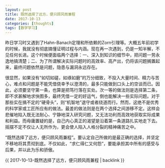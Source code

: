 ```yaml
---
layout: post
title: 既然选择了远方，便只顾风雨兼程
date: 2017-10-13
categories: [thoughts]
tags: [数学学习]
---
```


昨日学习时又遇到了Hahn-Banach定理和所依赖的Zorn引理等。大概五年前初学的时候，我就没有彻底搞懂证明过程与内涵。现在再一次遇到，仍是一知半解，不见任何长进。这个时候便面临两个选择：一、深入到知识的细节中，把问题一劳永逸地搞清楚；二、为了所谓解决实际问题时的高效率、高产出，仍将该问题搁置起来，最终问题依然是问题，隐患与漏洞永远存在。

很显然，如果没有“如切如磋，如琢如磨”的万分细致，不投入大量时间、精力与苦心，难点和问题是不能凭借侥幸予以澄清的，最多只能做到口头上的空谈而已。因此，必须要坚守第一条，也算是把笃行落在实处。次一等的做法则是选择第二条，即不求甚解地求快图多，最终凭借一定的好运气，倒也能解决一些实际问题。对于那些实在搞不定的“硬骨头”，则“机智地”退守或者绕道而行。然而，这绝不是优秀的科学家或工匠所应有的做法。最差的做法则是在两个选择之间游移不定。这样会悲催地陷入既无法耐心、宁静地深入研究问题，又无法功利而高效地获取实际成果和利益。而毋庸置疑的是，自己内心真正的渴望是沿着第一条道路扎实地走下去。摇摆不定不仅让人无所作为，更会使人陷入人格分裂的精神痛苦之中。

“既然选择了远方，便只顾风雨兼程”。要认定自己所做的是最正确的选择，并坚定不移地将其贯彻到底。不仅如此，“求仁得仁又何怨”，要能承担其中所有的感受与后果，并以此为乐和骄傲。

{{ 2017-10-13-既然选择了远方，便只顾风雨兼程 | backlink }}
